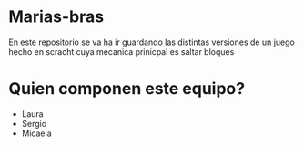 
# Marias-bras
En este repositorio se va ha ir guardando las distintas versiones de un juego hecho en scracht cuya mecanica prinicpal es saltar bloques
# Quien componen este equipo?
 - Laura
 - Sergio 
 - Micaela
